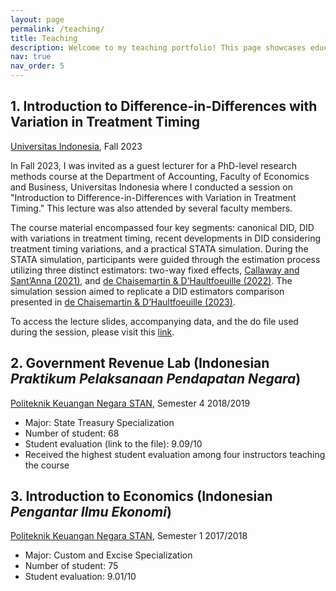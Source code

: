 ```yaml
---
layout: page
permalink: /teaching/
title: Teaching
description: Welcome to my teaching portfolio! This page showcases educational content from courses I have taught.
nav: true
nav_order: 5
---
```




## 1. **Introduction to Difference-in-Differences with Variation in Treatment Timing**
[Universitas Indonesia](https://feb.ui.ac.id/en/department-of-accounting/), Fall 2023

In Fall 2023, I was invited as a guest lecturer for a PhD-level research methods course at the Department of Accounting, Faculty of Economics and Business, Universitas Indonesia where I conducted a session on "Introduction to Difference-in-Differences with Variation in Treatment Timing." This lecture was also attended by several faculty members.

The course material encompassed four key segments: canonical DID, DID with variations in treatment timing, recent developments in DID considering treatment timing variations, and a practical STATA simulation. During the STATA simulation, participants were guided through the estimation process utilizing three distinct estimators: two-way fixed effects, [Callaway and Sant’Anna (2021)](https://www.sciencedirect.com/science/article/abs/pii/S0304407620303948), and [de Chaisemartin & D’Haultfoeuille (2022)](https://www.nber.org/papers/w29873). The simulation session aimed to replicate a DID estimators comparison presented in [de Chaisemartin & D’Haultfoeuille (2023)](https://academic.oup.com/ectj/article-abstract/26/3/C1/6604378).

To access the lecture slides, accompanying data, and the do file used during the session, please visit this [link](https://your-github-link-to-the-files).



## 2. **Government Revenue Lab (Indonesian *Praktikum Pelaksanaan Pendapatan Negara*)**
[Politeknik Keuangan Negara STAN](https://pknstan.ac.id/), Semester 4 2018/2019
- Major:  State Treasury Specialization
- Number of student: 68
- Student evaluation (link to the file): 9.09/10
- Received the highest student evaluation among four instructors teaching the course

## 3. Introduction to Economics (Indonesian *Pengantar Ilmu Ekonomi*)
[Politeknik Keuangan Negara STAN](https://pknstan.ac.id/),  Semester 1 2017/2018
- Major: Custom and Excise Specialization
- Number of student: 75
- Student evaluation: 9.01/10
